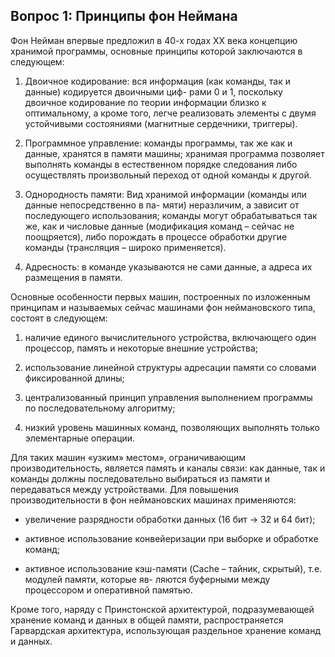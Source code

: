 ﻿## Вопрос 1: Принципы фон Неймана

Фон Нейман впервые предложил в 40-х годах XX века концепцию хранимой программы, основные
принципы которой заключаются в следующем:

1. Двоичное кодирование: вся информация (как команды, так и данные) кодируется двоичными циф-
рами 0 и 1, поскольку двоичное кодирование по теории информации близко к оптимальному, а кроме того,
легче реализовать элементы с двумя устойчивыми состояниями (магнитные сердечники, триггеры).

2. Программное управление: команды программы, так же как и данные, хранятся в памяти машины;
хранимая программа позволяет выполнять команды в естественном порядке следования либо осуществлять
произвольный переход от одной команды к другой.

3. Однородность памяти: Вид хранимой информации (команды или данные непосредственно в па-
мяти) неразличим, а зависит от последующего использования; команды могут обрабатываться так же, как и
числовые данные (модификация команд – сейчас не поощряется), либо порождать в процессе обработки
другие команды (трансляция – широко применяется).

4. Адресность: в команде указываются не сами данные, а адреса их размещения в памяти.

Основные особенности первых машин, построенных по изложенным принципам и называемых сейчас
машинами фон неймановского типа, состоят в следующем:

1) наличие единого вычислительного устройства, включающего один процессор, память и некоторые
внешние устройства;

2) использование линейной структуры адресации памяти со словами фиксированной длины;

3) централизованный принцип управления выполнением программы по последовательному алгоритму;

4) низкий уровень машинных команд, позволяющих выполнять только элементарные операции.

Для таких машин «узким» местом», ограничивающим производительность, является память и каналы
связи: как данные, так и команды должны последовательно выбираться из памяти и передаваться между
устройствами. Для повышения производительности в фон неймановских машинах применяются:

- увеличение разрядности обработки данных (16 бит -> 32 и 64 бит);

- активное использование конвейеризации при выборке и обработке команд;

- активное использование кэш-памяти (Cache – тайник, скрытый), т.е. модулей памяти, которые яв-
ляются буферными между процессором и оперативной памятью.

Кроме того, наряду с Принстонской архитектурой, подразумевающей хранение команд и данных в
общей памяти, распространяется Гарвардская архитектура, использующая раздельное хранение команд и
данных.